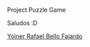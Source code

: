 Project Puzzle Game

Saludos :D


[Yoiner Rafael Bello Fajardo](https://www.linkedin.com/in/yoinerbello/)
